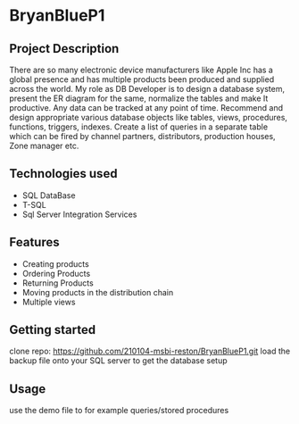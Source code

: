 # BryanBlueP1
## Project Description
There are so many electronic device manufacturers like Apple Inc has a global presence and has multiple products been produced and supplied across the world. My role as DB Developer is to design a database system, present the ER diagram for the same, normalize the tables and make It productive. Any data can be tracked at any point of time. Recommend and design appropriate various database objects like tables, views, procedures, functions, triggers, indexes. Create a list of queries in a separate table which can be fired by channel partners, distributors, production houses, Zone manager etc.
## Technologies used
* SQL DataBase
* T-SQL
* Sql Server Integration Services
## Features
* Creating products
* Ordering Products
* Returning Products
* Moving products in the distribution chain
* Multiple views
## Getting started
clone repo: https://github.com/210104-msbi-reston/BryanBlueP1.git
load the backup file onto your SQL server to get the database setup
## Usage
use the demo file to for example queries/stored procedures
